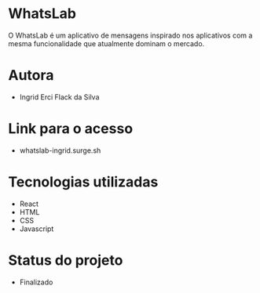 # WhatsLab

O WhatsLab é um aplicativo de mensagens inspirado nos aplicativos com a mesma funcionalidade que atualmente dominam o mercado.

# Autora

- Ingrid Erci Flack da Silva

# Link para o acesso

- whatslab-ingrid.surge.sh

# Tecnologias utilizadas

- React
- HTML
- CSS
- Javascript

# Status do projeto

- Finalizado
